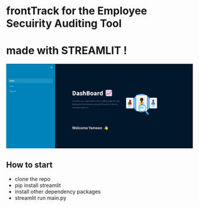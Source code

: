 # frontTrack for the Employee Secuirity Auditing Tool 
# made with STREAMLIT !

![Emp Tracker](pages/home.jpg)

## How to start 
-  clone the repo 
-  pip install streamlit
-  install other dependency packages 
-  streamlit run main.py 
